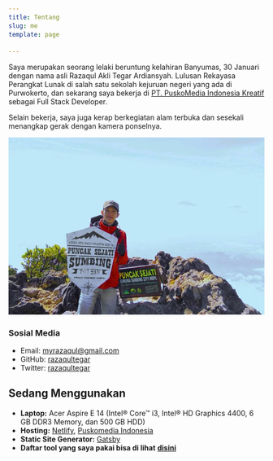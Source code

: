 ```yaml
---
title: Tentang
slug: me
template: page

---
```

Saya merupakan seorang lelaki beruntung kelahiran Banyumas, 30 Januari dengan nama asli Razaqul Akli Tegar Ardiansyah. Lulusan Rekayasa Perangkat Lunak di salah satu sekolah kejuruan negeri yang ada di Purwokerto, dan sekarang saya bekerja di [PT. PuskoMedia Indonesia Kreatif](https://www.puskomedia.id/) sebagai Full Stack Developer.

Selain bekerja, saya juga kerap berkegiatan alam terbuka dan sesekali menangkap gerak dengan kamera ponselnya.

![Me](../uploads/razaqultegar-full.jpg)

### Sosial Media

* Email: [myrazaqul@gmail.com](mailto:myrazaqul@gmail.com)
* GitHub: [razaqultegar](https://github.com/razaqultegar)
* Twitter: [razaqultegar](https://twitter.com/razaqultegar)

## Sedang Menggunakan

* **Laptop:**  Acer Aspire E 14 (Intel® Core™ i3, Intel® HD Graphics 4400, 6 GB DDR3 Memory, dan 500 GB HDD)
* **Hosting:**  [Netlify](https://netlify.com/),  [Puskomedia Indonesia](https://www.puskomedia.id/)
* **Static Site Generator:**  [Gatsby](https://gatsbyjs.org/)
* **Daftar tool yang saya pakai bisa di lihat** [**disini**](/tool)